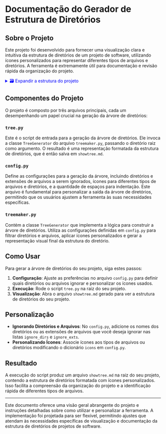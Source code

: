 
# Documentação do Gerador de Estrutura de Diretórios

## Sobre o Projeto

Este projeto foi desenvolvido para fornecer uma visualização clara e intuitiva da estrutura de diretórios de um projeto de software, utilizando ícones personalizados para representar diferentes tipos de arquivos e diretórios. A ferramenta é extremamente útil para documentação e revisão rápida da organização do projeto.

<details>
<summary style="color:blue;">🗃️ Expandir a estrutura do projeto</summary>

<pre>
🗃️ Phantasy
  ├── 🐍 config.py   # 2 espaços do inicio
  ├── 🐍 datacollector.py
  ├── 📝 icones markdown.txt
  ├── 📝 Informações Projeto SomFox.txt
  ├── 📝 Instruções Personalizadas chat gpt.txt
  ├── 🐍 main.py
  ├── 📝 MARKDOWN.txt
  ├── 📝 project_structure.md
  ├── 🐍 treegenerator.py
  ├── 🗂️ Alfa
  │     ├── Standard JarvisSpace.code-workspace
  │     ├── 📝 log.txt
  │     ├── 📄 user.json
  │     ├── 📄 window_settings.json
  │     └── 🗂️ Jarvis_Alfa
  │           ├── 🖥️ chromedriver.exe
  │           ├── 🐍 config.py
  │           ├── 🐍 main.py
  │           ├── 🐍 screen.py
  │           ├── 🐍 __init__.py
  │           └── 🗺️ Assets
  │           └── 📁 bootstrap
  │                 └──  🗂️ css
  │                        ├── 🎨 bootstrap-grid.css
  │                        ├── Standard bootstrap-grid.css.map
  │                        ├── 🎨 bootstrap-grid.min.css
  │                        ├── Standard bootstrap-grid.min.css.map
  │                        ├── 🎨 bootstrap-grid.rtl.css
  │                        ├── Standard bootstrap-grid.rtl.css.map
  │                        └── 🎨 bootstrap-grid.rtl.min.css
  ├── 🗂️ Beta
  │     ├── Standard Beta.code-workspace
  │     ├── 🐍 main.py
  │     ├── 🖼️ sound_visualization_grid.png
  │     ├── 🗂️ check_requirements
  │     │     ├── 🐍 check.py
  │     │     ├── 🔵 LICENSE
  │     │     ├── 📝 README.md
  │     │     └── 📝 README_ptbr.md
  │     ├── 📁 mnt
  │     ├── 🗂️ data
  │     │      └── 🖼️ sound_visualization_grid.png
  │     └── 🗂️ project_directory
  │     │     ├── 🖼️ config.png
  │     │     ├── 🐍 config.py
  │     │     ├── 🐍 datacollector.py
  │     │     ├── 🐍 main.py
  │     │     ├── 🐍 old_project_directory.py
  │     │     ├── 🐍 treegenerator.py
  │     │     └── 🗂️ filetree
  │     │           ├── 📄 dados.json
  │     │           ├── 📝 project_structure.md
  │     │           └── 📝 project_structure2.md
  │     ├── 🗂️ p_d
  │     │     ├── 🐍 config.py
  │     │     ├── 🐍 datacollector.py
  │     │     ├── 🐍 main.py
  │     │     ├── 🐍 old_project_directory.py
  │     │     ├── 📝 roadmap.md
  │     │     ├── 🐍 treegenerator.py
  │     │     └── 🗂️ filetree
  │     │           ├── 📄 dados.json
  │     │           └── 📝 project_structure.md
  │     └── 🗂️ SomFox
  │          ├── ☕ audio-visualizer.js
  │          ├── 📝 bibliotecas_utilizadas.txt
  │          ├── 📝 conda_list.txt
  │          ├── 📄 dados.json
  │          ├── 🌐 index.html
  │          ├── 📝 list.txt
  │          ├── 🐍 main.py
  │          ├── 📝 pip_list.txt
  │          ├── 🐍 project_directory.py
  │          ├── 📝 project_structure.md
  │          ├── 📝 requirements.txt
  │          ├── 🎵 respect.mp3
  │          ├── 📝 SomFox_README_PT.md
  │          ├── 🐍 teste.py
  │          └── 🗺️ asset
  │                ├── Standard DALL·E.webp
  │                └── 🖼️ SomFox.jpg
  └── 🗂️ filetree
        ├── 📄 dados.json
        ├── 📝 project_structure.md
        └── 📝 project_structure.md.saved.bak.md
</pre>

</details>

## Componentes do Projeto

O projeto é composto por três arquivos principais, cada um desempenhando um papel crucial na geração da árvore de diretórios:

### `tree.py`

Este é o script de entrada para a geração da árvore de diretórios. Ele invoca a classe `TreeGenerator` do arquivo `treemaker.py`, passando o diretório raiz como argumento. O resultado é uma representação formatada da estrutura de diretórios, que é então salva em `showtree.md`.

### `config.py`

Define as configurações para a geração da árvore, incluindo diretórios e extensões de arquivos a serem ignorados, ícones para diferentes tipos de arquivos e diretórios, e a quantidade de espaços para indentação. Este arquivo é fundamental para personalizar a saída da árvore de diretórios, permitindo que os usuários ajustem a ferramenta às suas necessidades específicas.

### `treemaker.py`

Contém a classe `TreeGenerator` que implementa a lógica para construir a árvore de diretórios. Utiliza as configurações definidas em `config.py` para filtrar diretórios e arquivos, aplicar ícones personalizados e gerar a representação visual final da estrutura do diretório.

## Como Usar

Para gerar a árvore de diretórios do seu projeto, siga estes passos:

1. **Configuração**: Ajuste as preferências no arquivo `config.py` para definir quais diretórios ou arquivos ignorar e personalizar os ícones usados.
2. **Execução**: Rode o script `tree.py` na raiz do seu projeto.
3. **Visualização**: Abra o arquivo `showtree.md` gerado para ver a estrutura de diretórios do seu projeto.

## Personalização

- **Ignorando Diretórios e Arquivos**: No `config.py`, adicione os nomes dos diretórios ou as extensões de arquivos que você deseja ignorar nas listas `ignore_dirs` e `ignore_exts`.
- **Personalizando Ícones**: Associe ícones aos tipos de arquivos ou diretórios modificando o dicionário `icons` em `config.py`.

## Resultado

A execução do script produz um arquivo `showtree.md` na raiz do seu projeto, contendo a estrutura de diretórios formatada com ícones personalizados. Isso facilita a compreensão da organização do projeto e a identificação rápida de diferentes tipos de arquivos.

---

Este documento oferece uma visão geral abrangente do projeto e instruções detalhadas sobre como utilizar e personalizar a ferramenta. A implementação foi projetada para ser flexível, permitindo ajustes que atendam às necessidades específicas de visualização e documentação da estrutura de diretórios de projetos de software.
